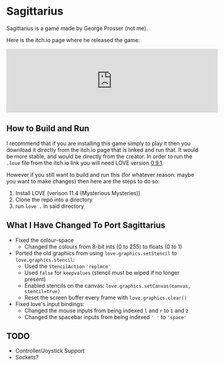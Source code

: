 # Sagittarius

Sagittarius is a game made by George Prosser (not me). 

Here is the itch.io page where he released the game:

<iframe src="https://itch.io/embed/31280" height="167" width="552" frameborder="0"><a href="https://gprosser.itch.io/sagittarius">Sagittarius by George Prosser</a></iframe>



## How to Build and Run

I recommend that if you are installing this game simply to play it then you download it directly from the itch.io page that is linked and run that. It would be more stable, and would be directly from the creator. In order to run the `.love` file from the itch.io link you will need LOVE version [0.9.1](https://love2d.org/wiki/0.9.1).

However if you still want to build and run this (for whatever reason: maybe you want to make changes) then here are the steps to do so:

1.  Install LOVE (verison 11.4 (Mysterious Mysteries))
2.  Clone the repo into a directory
3.  run `love .` in said directory



## What I Have Changed To Port Sagittarius

-   Fixed the colour-space
    -   Changed the colours from 8-bit ints (0 to 255) to floats (0 to 1)
-   Ported the old graphics from using `love.graphics.setStencil` to `love.graphics.stencil`:
    -   Used the `StencilAction` `'replace'`
    -   Used `false` for `keepvalues` (stencil must be wiped if no longer present)
    -   Enabled stencils on the canvas: `love.graphics.setCanvas(canvas, stencil=true)`
    -   Reset the screen buffer every frame with `love.graphics.clear()`
-   Fixed love's input bindings:
    -   Changed the mouse inputs from being indexed `l` and `r` to `1` and `2`
    -   Changed the spacebar inputs from being indexed `' '` to `'space'`



## TODO

-   Controller/Joystick Support
-   Sockets?


